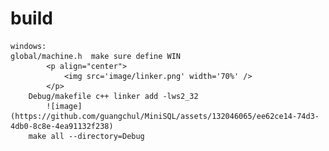 # build
	windows:
  	global/machine.h  make sure define WIN
			<p align="center">
  				<img src='image/linker.png' width='70%' />
			</p>
		Debug/makefile c++ linker add -lws2_32
			![image](https://github.com/guangchul/MiniSQL/assets/132046065/ee62ce14-74d3-4db0-8c8e-4ea91132f238)
		make all --directory=Debug
		

